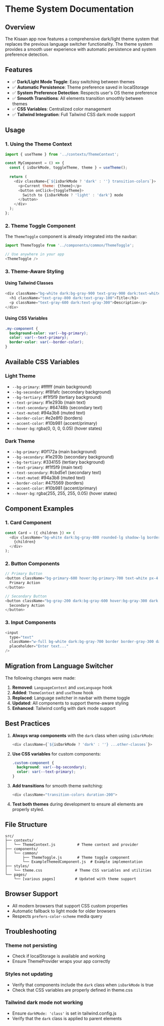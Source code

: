 # Theme System Documentation

## Overview

The Kisaan app now features a comprehensive dark/light theme system that replaces the previous language switcher functionality. The theme system provides a smooth user experience with automatic persistence and system preference detection.

## Features

- ✅ **Dark/Light Mode Toggle**: Easy switching between themes
- ✅ **Automatic Persistence**: Theme preference saved in localStorage
- ✅ **System Preference Detection**: Respects user's OS theme preference
- ✅ **Smooth Transitions**: All elements transition smoothly between themes
- ✅ **CSS Variables**: Centralized color management
- ✅ **Tailwind Integration**: Full Tailwind CSS dark mode support

## Usage

### 1. Using the Theme Context

```javascript
import { useTheme } from '../contexts/ThemeContext';

const MyComponent = () => {
  const { isDarkMode, toggleTheme, theme } = useTheme();
  
  return (
    <div className={`${isDarkMode ? 'dark' : ''} transition-colors`}>
      <p>Current theme: {theme}</p>
      <button onClick={toggleTheme}>
        Switch to {isDarkMode ? 'light' : 'dark'} mode
      </button>
    </div>
  );
};
```

### 2. Theme Toggle Component

The `ThemeToggle` component is already integrated into the navbar:

```javascript
import ThemeToggle from '../components/common/ThemeToggle';

// Use anywhere in your app
<ThemeToggle />
```

### 3. Theme-Aware Styling

#### Using Tailwind Classes
```javascript
<div className="bg-white dark:bg-gray-900 text-gray-900 dark:text-white">
  <h1 className="text-gray-800 dark:text-gray-100">Title</h1>
  <p className="text-gray-600 dark:text-gray-300">Description</p>
</div>
```

#### Using CSS Variables
```css
.my-component {
  background-color: var(--bg-primary);
  color: var(--text-primary);
  border-color: var(--border-color);
}
```

## Available CSS Variables

### Light Theme
- `--bg-primary`: #ffffff (main background)
- `--bg-secondary`: #f8fafc (secondary background)
- `--bg-tertiary`: #f1f5f9 (tertiary background)
- `--text-primary`: #1e293b (main text)
- `--text-secondary`: #64748b (secondary text)
- `--text-muted`: #94a3b8 (muted text)
- `--border-color`: #e2e8f0 (borders)
- `--accent-color`: #10b981 (accent/primary)
- `--hover-bg`: rgba(0, 0, 0, 0.05) (hover states)

### Dark Theme
- `--bg-primary`: #0f172a (main background)
- `--bg-secondary`: #1e293b (secondary background)
- `--bg-tertiary`: #334155 (tertiary background)
- `--text-primary`: #f1f5f9 (main text)
- `--text-secondary`: #cbd5e1 (secondary text)
- `--text-muted`: #94a3b8 (muted text)
- `--border-color`: #475569 (borders)
- `--accent-color`: #10b981 (accent/primary)
- `--hover-bg`: rgba(255, 255, 255, 0.05) (hover states)

## Component Examples

### 1. Card Component
```javascript
const Card = ({ children }) => (
  <div className="bg-white dark:bg-gray-800 rounded-lg shadow-lg border border-gray-200 dark:border-gray-700 p-6 transition-colors duration-200">
    {children}
  </div>
);
```

### 2. Button Components
```javascript
// Primary Button
<button className="bg-primary-600 hover:bg-primary-700 text-white px-4 py-2 rounded transition-colors">
  Primary Action
</button>

// Secondary Button
<button className="bg-gray-200 dark:bg-gray-600 hover:bg-gray-300 dark:hover:bg-gray-500 text-gray-800 dark:text-gray-200 px-4 py-2 rounded transition-colors">
  Secondary Action
</button>
```

### 3. Input Components
```javascript
<input 
  type="text"
  className="w-full bg-white dark:bg-gray-700 border border-gray-300 dark:border-gray-600 text-gray-900 dark:text-white rounded-lg px-3 py-2 focus:ring-2 focus:ring-primary-500 focus:border-primary-500 transition-colors"
  placeholder="Enter text..."
/>
```

## Migration from Language Switcher

The following changes were made:

1. **Removed**: `LanguageContext` and `useLanguage` hook
2. **Added**: `ThemeContext` and `useTheme` hook
3. **Replaced**: Language switcher in navbar with theme toggle
4. **Updated**: All components to support theme-aware styling
5. **Enhanced**: Tailwind config with dark mode support

## Best Practices

1. **Always wrap components** with the `dark` class when using `isDarkMode`:
   ```javascript
   <div className={`${isDarkMode ? 'dark' : ''} ...other-classes`}>
   ```

2. **Use CSS variables** for custom components:
   ```css
   .custom-component {
     background: var(--bg-secondary);
     color: var(--text-primary);
   }
   ```

3. **Add transitions** for smooth theme switching:
   ```javascript
   <div className="transition-colors duration-200">
   ```

4. **Test both themes** during development to ensure all elements are properly styled.

## File Structure

```
src/
├── contexts/
│   └── ThemeContext.js          # Theme context and provider
├── components/
│   └── common/
│       ├── ThemeToggle.js       # Theme toggle component
│       └── ExampleThemedComponent.js  # Example implementation
├── styles/
│   └── theme.css               # Theme CSS variables and utilities
└── pages/
    └── [various pages]         # Updated with theme support
```

## Browser Support

- All modern browsers that support CSS custom properties
- Automatic fallback to light mode for older browsers
- Respects `prefers-color-scheme` media query

## Troubleshooting

### Theme not persisting
- Check if localStorage is available and working
- Ensure ThemeProvider wraps your app correctly

### Styles not updating
- Verify that components include the `dark` class when `isDarkMode` is true
- Check that CSS variables are properly defined in theme.css

### Tailwind dark mode not working
- Ensure `darkMode: 'class'` is set in tailwind.config.js
- Verify that the `dark` class is applied to parent elements
